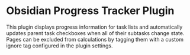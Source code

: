 # Obsidian Progress Tracker Plugin

This plugin displays progress information for task lists and automatically
updates parent task checkboxes when all of their subtasks change state.
Pages can be excluded from calculations by tagging them with a custom ignore tag
configured in the plugin settings.
